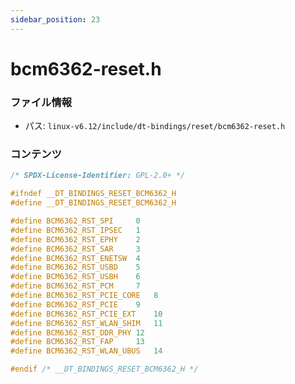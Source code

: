 ```yaml
---
sidebar_position: 23
---
```

# bcm6362-reset.h

### ファイル情報

- パス: `linux-v6.12/include/dt-bindings/reset/bcm6362-reset.h`

### コンテンツ

```h
/* SPDX-License-Identifier: GPL-2.0+ */

#ifndef __DT_BINDINGS_RESET_BCM6362_H
#define __DT_BINDINGS_RESET_BCM6362_H

#define BCM6362_RST_SPI		0
#define BCM6362_RST_IPSEC	1
#define BCM6362_RST_EPHY	2
#define BCM6362_RST_SAR		3
#define BCM6362_RST_ENETSW	4
#define BCM6362_RST_USBD	5
#define BCM6362_RST_USBH	6
#define BCM6362_RST_PCM		7
#define BCM6362_RST_PCIE_CORE	8
#define BCM6362_RST_PCIE	9
#define BCM6362_RST_PCIE_EXT	10
#define BCM6362_RST_WLAN_SHIM	11
#define BCM6362_RST_DDR_PHY	12
#define BCM6362_RST_FAP		13
#define BCM6362_RST_WLAN_UBUS	14

#endif /* __DT_BINDINGS_RESET_BCM6362_H */

```

